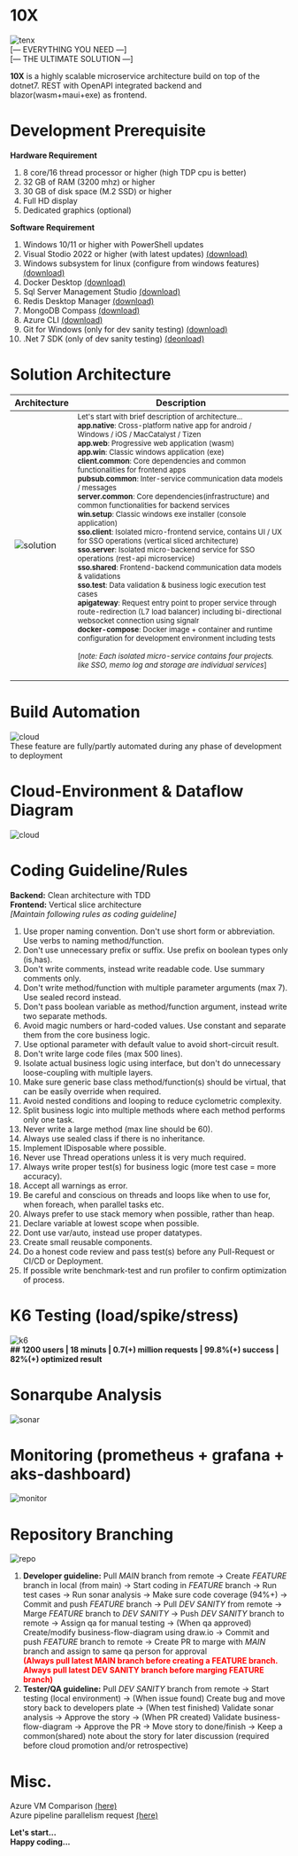 # 10X
![tenx](foundation/_assets/144.png)  
[&mdash; EVERYTHING YOU NEED &mdash;]  
[&mdash; THE ULTIMATE SOLUTION &mdash;]

**10X** is a highly scalable microservice architecture build on top of the dotnet7. REST with OpenAPI integrated backend and blazor(wasm+maui+exe) as frontend.

# Development Prerequisite
**Hardware Requirement**
1.  8 core/16 thread processor or higher (high TDP cpu is better)
2.  32 GB of RAM (3200 mhz) or higher
3.  30 GB of disk space (M.2 SSD) or higher
4.  Full HD display
5.  Dedicated graphics (optional)

**Software Requirement**
1.  Windows 10/11 or higher with PowerShell updates
2.	Visual Stodio 2022 or higher (with latest updates) [(download)](https://visualstudio.microsoft.com/vs/)
3.  Windows subsystem for linux (configure from windows features) [(download)](https://wslstorestorage.blob.core.windows.net/wslblob/wsl_update_x64.msi)
4.	Docker Desktop [(download)](https://www.docker.com/products/docker-desktop/)
5.	Sql Server Management Studio [(download)](https://learn.microsoft.com/en-us/sql/ssms/download-sql-server-management-studio-ssms?view=sql-server-ver16)
6.	Redis Desktop Manager [(download)](https://redis-desktop-manager.software.informer.com/download/)
7.  MongoDB Compass [(download)](https://www.mongodb.com/try/download/compass)
8.  Azure CLI [(download)](https://azcliprod.blob.core.windows.net/msi/azure-cli-2.29.0.msi)
9.  Git for Windows (only for dev sanity testing) [(download)](https://github.com/git-for-windows/git/releases/download/v2.41.0.windows.1/Git-2.41.0-64-bit.exe)
10. .Net 7 SDK (only of dev sanity testing) [(deonload)](https://dotnet.microsoft.com/en-us/download/dotnet/thank-you/sdk-7.0.305-windows-x64-installer) 

# Solution Architecture
| Architecture | Description |
| ------------ | ----------- |
| ![solution](foundation/_assets/solution.png) | <font size="2">Let's start with brief description of architecture... <br/>**app.native**: Cross-platform native app for android / Windows / iOS / MacCatalyst / Tizen<br/>**app.web**: Progressive web application (wasm)<br/>**app.win**: Classic windows application (exe)<br/>**client.common**: Core dependencies and common functionalities for frontend apps<br/>**pubsub.common**: Inter-service communication data models / messages<br/>**server.common**: Core dependencies(infrastructure) and common functionalities for backend services<br/>**win.setup**: Classic windows exe installer (console application)<br/>**sso.client**: Isolated micro-frontend service, contains UI / UX for SSO operations (vertical sliced architecture)<br/>**sso.server**: Isolated micro-backend service for SSO operations (rest-api microservice)<br/>**sso.shared**: Frontend-backend communication data models &amp; validations<br/>**sso.test**: Data validation &amp; business logic execution test cases<br/>**apigateway**: Request entry point to proper service through route-redirection (L7 load balancer) including bi-directional websocket connection using signalr <br/>**docker-compose**: Docker image + container and runtime configuration for development environment including tests<br/><br/>[*note: Each isolated micro-service contains four projects. like SSO, memo log and storage are individual services*]<br/><br/></font> |

# Build Automation
![cloud](foundation/_assets/solautm.png)  
These feature are fully/partly automated during any phase of development to deployment

# Cloud-Environment &amp; Dataflow Diagram
![cloud](foundation/_assets/cloud.png)

# Coding Guideline/Rules
**Backend:** Clean architecture with TDD  
**Frontend:** Vertical slice architecture  
*[Maintain following rules as coding guideline]*
1.  Use proper naming convention. Don't use short form or abbreviation. Use verbs to naming method/function.
2.  Don't use unnecessary prefix or suffix. Use prefix on boolean types only (is,has).
3.  Don't write comments, instead write readable code. Use summary comments only.
4.  Don't write method/function with multiple parameter arguments (max 7). Use sealed record instead.
5.  Don't pass boolean variable as method/function argument, instead write two separate methods.
6.  Avoid magic numbers or hard-coded values. Use constant and separate them from the core business logic.
7.  Use optional parameter with default value to avoid short-circuit result.
8.  Don't write large code files (max 500 lines).
9.  Isolate actual business logic using interface, but don't do unnecessary loose-coupling with multiple layers.
10. Make sure generic base class method/function(s) should be virtual, that can be easily override when required.
11. Avoid nested conditions and looping to reduce cyclometric complexity.
12. Split business logic into multiple methods where each method performs only one task.
13. Never write a large method (max line should be 60).
14. Always use sealed class if there is no inheritance.
15. Implement IDisposable where possible.
16. Never use Thread operations unless it is very much required.
17. Always write proper test(s) for business logic (more test case = more accuracy).
18. Accept all warnings as error.
19. Be careful and conscious on threads and loops like when to use for, when foreach, when parallel tasks etc.
20. Always prefer to use stack memory when possible, rather than heap.
21. Declare variable at lowest scope when possible.
22. Dont use var/auto, instead use proper datatypes.
23. Create small reusable components.
24. Do a honest code review and pass test(s) before any Pull-Request or CI/CD or Deployment.
25. If possible write benchmark-test and run profiler to confirm optimization of process.

# K6 Testing (load/spike/stress)
![k6](foundation/_assets/k6.png)  
**## 1200 users | 18 minuts | 0.7(+) million requests | 99.8%(+) success | 82%(+) optimized result**

# Sonarqube Analysis
![sonar](foundation/_assets/analysis.png) 

# Monitoring (prometheus + grafana + aks-dashboard)
![monitor](foundation/_assets/grafana.png)

# Repository Branching
![repo](foundation/_assets/branching.png)
1. **Developer guideline:** Pull *MAIN* branch from remote -> Create *FEATURE* branch in local (from main) -> Start coding in *FEATURE* branch -> Run test cases -> Run sonar analysis -> Make sure code coverage (94%+) -> Commit and push *FEATURE* branch -> Pull *DEV SANITY* from remote -> Marge *FEATURE* branch to *DEV SANITY* -> Push *DEV SANITY* branch to remote -> Assign qa for manual testing -> (When qa approved) Create/modify business-flow-diagram using draw.io -> Commit and push *FEATURE* branch to remote -> Create PR to marge with *MAIN* branch and assign to same qa person for approval<br/><span style="color:red">**(Always pull latest MAIN branch before creating a FEATURE branch. Always pull latest DEV SANITY branch before marging FEATURE branch)**</span>
2. **Tester/QA guideline:** Pull *DEV SANITY* branch from remote -> Start testing (local environment) -> (When issue found) Create bug and move story back to developers plate -> (When test finished) Validate sonar analysis -> Approve the story -> (When PR created) Validate business-flow-diagram -> Approve the PR -> Move story to done/finish -> Keep a common(shared) note about the story for later discussion (required before cloud promotion and/or retrospective)
 
# Misc.
Azure VM Comparison [(here)](https://azureprice.net)  
Azure pipeline parallelism request [(here)](https://aka.ms/azpipelines-parallelism-request)

  
  
**Let's start...**  
**Happy coding...**